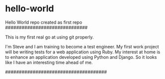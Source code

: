 # hello-world
Hello World repo created as first repo
##############################

This is my first real go at using git properly.

I'm Steve and I am training to become a test engineer. My first work project will be writing tests for a web application using Ruby.
My interest at home is to enhance an application developed using Python and Django.
So it looks like I have an interesting time ahead of me.

#####################################
